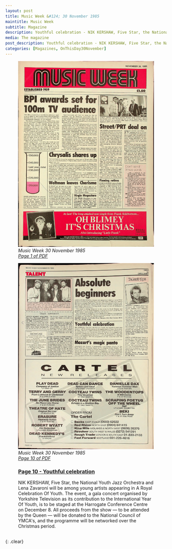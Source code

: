 ```yaml
---
layout: post
title: Music Week &#124; 30 November 1985
maintitle: Music Week
subtitle: Magazine
description: Youthful celebration - NIK KERSHAW, Five Star, the National Youth Jazz Orchestra and Lena Zavaroni.
media: The magazine
post_description: Youthful celebration - NIK KERSHAW, Five Star, the National Youth Jazz Orchestra and Lena Zavaroni.
categories: [Magazines, OnThisDay30November]
---
```


<figure class="fig1">
<a href="/assets/images/magazines/1985-11-30-Music-Week-fc.png"><img src="/assets/images/magazines/1985-11-30-Music-Week-fc.png" class="full-width zoom-in" /></a>
<cite>Music Week 30 November 1985<br /><a class="external-link" href="https://worldradiohistory.com/UK/Music-Week/1985/Music-Week-1985-11-30.pdf">Page 1 of PDF</a></cite>
</figure>

<figure class="fig2">
<a href="/assets/images/magazines/1985-11-30-Music-Week-page-10.png"><img src="/assets/images/magazines/1985-11-30-Music-Week-page-10.png" class="full-width zoom-in" /></a>
<cite>Music Week 30 November 1985<br /><a class="external-link" href="https://worldradiohistory.com/UK/Music-Week/1985/Music-Week-1985-11-30.pdf#page=10">Page 10 of PDF</a></cite>
</figure>

<figure class="fig3">
<h3 id="page-10"><a href="#page-10">Page 10 - Youthful celebration</a></h3>
NIK KERSHAW, Five Star, the National Youth Jazz Orchestra and Lena Zavaroni will be among young artists appearing in A Royal Celebration Of Youth. The event, a gala concert organised by Yorkshire Television as its contribution to the International Year Of Youth, is to be staged at the Harrogate Conference Centre on December 8. All proceeds from the show — to be attended by the Queen — will be donated to the National Council of YMCA's, and the programme will be networked over the Christmas period.
</figure>

<br />{: .clear}

